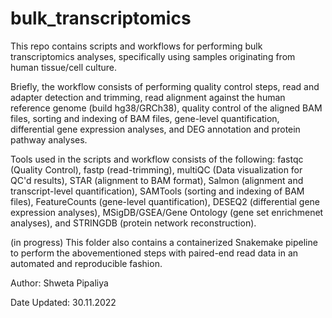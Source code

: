 # bulk_transcriptomics
This repo contains scripts and workflows for performing bulk transcriptomics analyses, specifically using samples originating from human tissue/cell culture. 

Briefly, the workflow consists of performing quality control steps, read and adapter detection and trimming, read alignment against the human reference genome (build hg38/GRCh38), quality control of the aligned BAM files, sorting and indexing of BAM files, gene-level quantification, differential gene expression analyses, and DEG annotation and protein pathway analyses.

Tools used in the scripts and workflow consists of the following: fastqc (Quality Control), fastp (read-trimming), multiQC (Data visualization for QC'd results), STAR (alignment to BAM format), Salmon (alignment and transcript-level quantification), SAMTools (sorting and indexing of BAM files), FeatureCounts (gene-level quantification), DESEQ2 (differential gene expression analyses), MSigDB/GSEA/Gene Ontology (gene set enrichmenet analyses), and STRINGDB (protein network reconstruction).

(in progress) This folder also contains a containerized Snakemake pipeline to perform the abovementioned steps with paired-end read data in an automated and reproducible fashion. 

Author: Shweta Pipaliya

Date Updated: 30.11.2022
